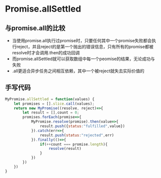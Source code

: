 # Promise.allSettled

## 与promise.all的比较
* 当使用promise.all执行过promise时，只要任何其中一个promise失败都会执行reject，并且reject的是第一个抛出的错误信息，只有所有的promise都被resolve时才会调用.then的成功回调
* 而promise.allSettled就可以获取数组中每一个peomise的结果，无论成功与失败
* .all更适合异步任务之间相互依赖，其中一个被reject就失去实际价值的
  
## 手写代码
~~~js
MyPromise.allSettled = function(values) {
    let promises = [].slice.call(values);
    return new MyPromise((resolve, reject)=>{
        let result = [],count = 0;
        promises.forEach(promise=>{
            MyPromise.resolve(promise).then(value=>{
                result.push({status:"fulfilled",value})
            }).catch(err=>{
                result.push(status:"rejected",err)
            }).finally(()=>{
                if(++count === promise.length){
                    resolve(result)
                }
            })
        })
    })
}
~~~